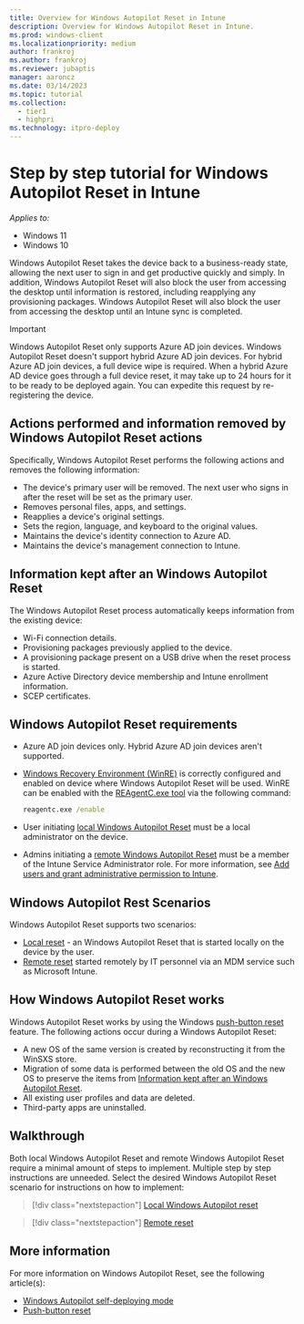 ```yaml
---
title: Overview for Windows Autopilot Reset in Intune
description: Overview for Windows Autopilot Reset in Intune.
ms.prod: windows-client
ms.localizationpriority: medium
author: frankroj
ms.author: frankroj
ms.reviewer: jubaptis
manager: aaroncz
ms.date: 03/14/2023
ms.topic: tutorial
ms.collection: 
  - tier1
  - highpri
ms.technology: itpro-deploy
---
```


# Step by step tutorial for Windows Autopilot Reset in Intune

*Applies to:*

- Windows 11
- Windows 10

Windows Autopilot Reset takes the device back to a business-ready state, allowing the next user to sign in and get productive quickly and simply. In addition, Windows Autopilot Reset will also block the user from accessing the desktop until information is restored, including reapplying any provisioning packages. Windows Autopilot Reset will also block the user from accessing the desktop until an Intune sync is completed.

> [!IMPORTANT]
> Windows Autopilot Reset only supports Azure AD join devices. Windows Autopilot Reset doesn't support hybrid Azure AD join devices. For hybrid Azure AD join devices, a full device wipe is required. When a hybrid Azure AD device goes through a full device reset, it may take up to 24 hours for it to be ready to be deployed again. You can expedite this request by re-registering the device.

## Actions performed and information removed by Windows Autopilot Reset actions

Specifically, Windows Autopilot Reset performs the following actions and removes the following information:

- The device's primary user will be removed. The next user who signs in after the reset will be set as the primary user.
- Removes personal files, apps, and settings.
- Reapplies a device's original settings.
- Sets the region, language, and keyboard to the original values.
- Maintains the device's identity connection to Azure AD.
- Maintains the device's management connection to Intune.

## Information kept after an Windows Autopilot Reset

The Windows Autopilot Reset process automatically keeps information from the existing device:

- Wi-Fi connection details.
- Provisioning packages previously applied to the device.
- A provisioning package present on a USB drive when the reset process is started.
- Azure Active Directory device membership and Intune enrollment information.
- SCEP certificates.

## Windows Autopilot Reset requirements

- Azure AD join devices only. Hybrid Azure AD join devices aren't supported.

- [Windows Recovery Environment (WinRE)](/windows-hardware/manufacture/desktop/windows-recovery-environment--windows-re--technical-reference) is correctly configured and enabled on device where Windows Autopilot Reset will be used. WinRE can be enabled with the [REAgentC.exe tool](/windows-hardware/manufacture/desktop/reagentc-command-line-options) via the following command:

  ```cmd
  reagentc.exe /enable
  ```

- User initiating [local Windows Autopilot Reset](local-autopilot-reset.md) must be a local administrator on the device.

- Admins initiating a [remote Windows Autopilot Reset](remote-autopilot-reset.md) must be a member of the Intune Service Administrator role. For more information, see [Add users and grant administrative permission to Intune](../../../intune/fundamentals/users-add.md).

## Windows Autopilot Rest Scenarios

Windows Autopilot Reset supports two scenarios:

- [Local reset](local-autopilot-reset.md) - an Windows Autopilot Reset that is started locally on the device by the user.
- [Remote reset](remote-autopilot-reset.md) started remotely by IT personnel via an MDM service such as Microsoft Intune.

## How Windows Autopilot Reset works

Windows Autopilot Reset works by using the Windows [push-button reset](/windows-hardware/manufacture/desktop/push-button-reset-overview) feature. The following actions occur during a Windows Autopilot Reset:

- A new OS of the same version is created by reconstructing it from the WinSXS store.
- Migration of some data is performed between the old OS and the new OS to preserve the items from [Information kept after an Windows Autopilot Reset](#information-kept-after-an-windows-autopilot-reset).
- All existing user profiles and data are deleted.
- Third-party apps are uninstalled.

## Walkthrough

Both local Windows Autopilot Reset and remote Windows Autopilot Reset require a minimal amount of steps to implement. Multiple step by step instructions are unneeded. Select the desired Windows Autopilot Reset scenario for instructions on how to implement:

> [!div class="nextstepaction"]
> [Local Windows Autopilot reset](local-autopilot-reset.md)

> [!div class="nextstepaction"]
> [Remote reset](remote-autopilot-reset.md)

## More information

For more information on Windows Autopilot Reset, see the following article(s):

- [Windows Autopilot self-deploying mode](../../windows-autopilot-reset.md)
- [Push-button reset](/windows-hardware/manufacture/desktop/push-button-reset-overview)
